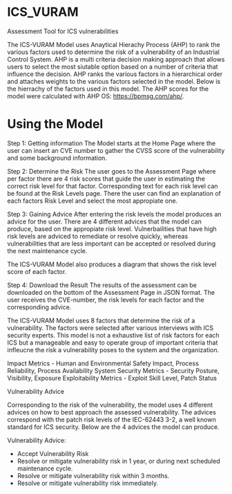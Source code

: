 # ICS_VURAM
Assessment Tool for ICS vulnerabilities

The ICS-VURAM Model uses Anaytical Hierachy Process (AHP) to rank the various factors used to
determine the risk of a vulnerability of an Industrial Control System. AHP is a multi criteria decision making approach that 
allows users to select the most siutable option based on a number of criteria that influence the decision. 
AHP ranks the various factors in a hierarchical order and attaches weights to the various factors selected in the model. 
Below is the hierrachy of the factors used in this model. The AHP scores for the model were calculated with AHP OS: https://bpmsg.com/ahp/.

# Using the Model
Step 1: Getting information
The Model starts at the Home Page where the user can insert an CVE number to gather the CVSS score of the vulnerability and some background information.

Step 2: Determine the Risk
The user goes to the Assessment Page where per factor there are 4 risk scores that guide the user in estimating the correct risk level for that factor. Corresponding text for each risk level can be found at the 
Risk Levels page. There the user can find an explanation of each factors Risk Level and select the most appropiate one. 

Step 3: Gaining Advice
After entering the risk levels the model produces an advice for the user. There are 4 different advices that the model can produce, based on the appropiate risk level. Vulnerbailities that have high risk levels are adviced to remediate or resolve quickly, 
whereas vulnerabilities that are less important can be accepted or resolved during the next maintenance cycle. 

The ICS-VURAM Model also produces a diagram that shows the risk level score of each factor. 

Step 4: Download the Result
The results of the assessment can be downloaded on the bottom of the Assessment Page in JSON format. The user receives the CVE-number, the risk levels for each factor and the corresponding advice.

The ICS-VURAM Model uses 8 factors that determine the risk of a vulnerability. The factors were selected after various interviews with ICS security experts. This model is not a exhaustive list of risk factors for each ICS but a manageable and easy to operate group of important criteria that infleucne the risk a vulnerability poses to the system and the organization.

Impact Metrics - Human and Environmental Safety Impact, Process Reliability, Process Availability
System Security Metrics - Security Posture, Visibility, Exposure
Exploitability Metrics - Exploit Skill Level, Patch Status


Vulnerability Advice

Corresponding to the risk of the vulnerability, the model uses 4 different advices on how to best approach the assessed vulnerability. 
The advices correspond with the patch risk levels of the IEC-62443 3-2, a well known standard for ICS security. Below are the 4 advices the model can produce.

Vulnerability Advice:
-   Accept Vulnerability Risk
-   Resolve or mitigate vulnerability risk in 1 year, or during next scheduled
    maintenance cycle.
-   Resolve or mitigate vulnerability risk within 3 months.
-   Resolve or mitigate vulnerability risk immediately.
